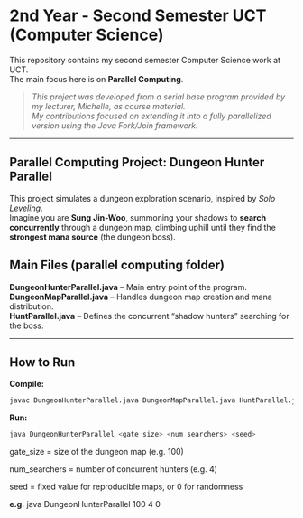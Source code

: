 # 2nd Year - Second Semester UCT (Computer Science)

This repository contains my second semester Computer Science work at UCT.  
The main focus here is on **Parallel Computing**.

> *This project was developed from a serial base program provided by my lecturer, Michelle, as course material.  
> My contributions focused on extending it into a fully parallelized version using the Java Fork/Join framework.*

---

## Parallel Computing Project: Dungeon Hunter Parallel

This project simulates a dungeon exploration scenario, inspired by *Solo Leveling*.  
Imagine you are **Sung Jin-Woo**, summoning your shadows to **search concurrently** through a dungeon map, climbing uphill until they find the **strongest mana source** (the dungeon boss).

## Main Files (parallel computing folder)
**DungeonHunterParallel.java** – Main entry point of the program.  
**DungeonMapParallel.java** – Handles dungeon map creation and mana distribution.  
**HuntParallel.java** – Defines the concurrent “shadow hunters” searching for the boss.  

---

## How to Run

**Compile:**
```bash
javac DungeonHunterParallel.java DungeonMapParallel.java HuntParallel.java  
```
**Run:**  
```bash
java DungeonHunterParallel <gate_size> <num_searchers> <seed>
```
gate_size = size of the dungeon map (e.g. 100)

num_searchers = number of concurrent hunters (e.g. 4)

seed = fixed value for reproducible maps, or 0 for randomness

**e.g.**
java DungeonHunterParallel 100 4 0  




